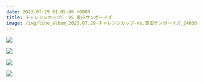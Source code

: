 ```yaml
---
date: 2023-07-29 01:05:06 +0000
title: チャレンジカップC　VS 豊田サンボーイズ
image: /img/line_album_2023.07.29-チャレンジカップ-vs.豊田サンボーイズ_240305_1.jpg
---
```

![](/img/line_album_2023.07.29-チャレンジカップ-vs.豊田サンボーイズ_240305_2.jpg)

![](/img/line_album_2023.07.29-チャレンジカップ-vs.豊田サンボーイズ_240305_3.jpg)

![](/img/line_album_2023.07.29-チャレンジカップ-vs.豊田サンボーイズ_240305_4.jpg)

![](/img/line_album_2023.07.29-チャレンジカップ-vs.豊田サンボーイズ_240305_5.jpg)
